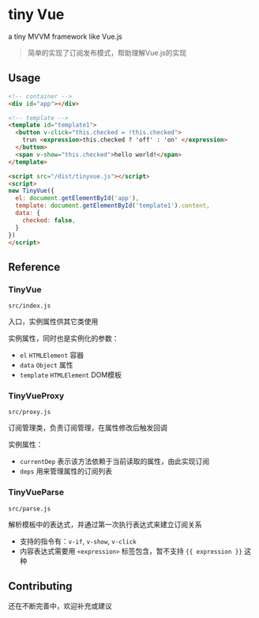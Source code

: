 # tiny Vue

a tiny MVVM framework like Vue.js

> 简单的实现了订阅发布模式，帮助理解Vue.js的实现

## Usage

```html
<!-- container -->
<div id="app"></div>

<!-- template -->
<template id="template1">
  <button v-click="this.checked = !this.checked">
    trun <expression>this.checked ? 'off' : 'on' </expression>
  </button>
  <span v-show="this.checked">hello world!</span>
</template>

<script src="/dist/tinyvue.js"></script>
<script>
new TinyVue({
  el: document.getElementById('app'),
  template: document.getElementById('template1').content,
  data: {
    checked: false,
  }
})
</script>
```

## Reference

### TinyVue

`src/index.js`

入口，实例属性供其它类使用

实例属性，同时也是实例化的参数：
- `el` `HTMLElement` 容器
- `data` `Object` 属性
- `template` `HTMLElement` DOM模板

### TinyVueProxy

`src/proxy.js`

订阅管理类，负责订阅管理，在属性修改后触发回调

实例属性：
- `currentDep` 表示该方法依赖于当前读取的属性，由此实现订阅
- `deps` 用来管理属性的订阅列表

### TinyVueParse

`src/parse.js`

解析模板中的表达式，并通过第一次执行表达式来建立订阅关系

- 支持的指令有：`v-if`, `v-show`, `v-click`
- 内容表达式需要用 `<expression>` 标签包含，暂不支持 `{{ expression }}` 这种

## Contributing

还在不断完善中，欢迎补充或建议
